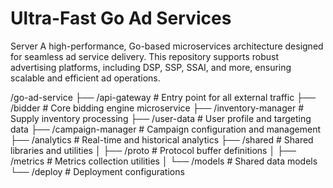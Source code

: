 # Ultra-Fast Go Ad Services
Server A high-performance, Go-based microservices architecture designed for seamless ad service delivery. This repository supports robust advertising platforms, including DSP, SSP, SSAI, and more, ensuring scalable and efficient ad operations.


/go-ad-service
├── /api-gateway       # Entry point for all external traffic
├── /bidder            # Core bidding engine microservice
├── /inventory-manager # Supply inventory processing
├── /user-data         # User profile and targeting data
├── /campaign-manager  # Campaign configuration and management
├── /analytics         # Real-time and historical analytics
├── /shared            # Shared libraries and utilities
│   ├── /proto         # Protocol buffer definitions
│   ├── /metrics       # Metrics collection utilities
│   └── /models        # Shared data models
└── /deploy            # Deployment configurations